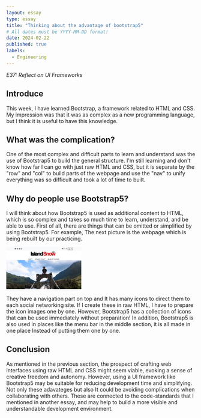 ```yaml
---
layout: essay
type: essay
title: "Thinking about the advantage of bootstrap5"
# All dates must be YYYY-MM-DD format!
date: 2024-02-22
published: true
labels:
  - Engineering
---
```

*E37: Reflect on UI Frameworks*

## Introduce

This week, I have learned Bootstrap, a framework related to HTML and CSS. My impression was that it was as complex as a new programming language, but I think it is useful to have this knowledge.

## What was the complication?

One of the most complex and difficult parts to learn and understand was the use of Bootstrap5 to build the general structure. I'm still learning and don't know how far I can go with just raw HTML and CSS, but it is separate by the "row" and "col" to build parts of the webpage and use the "nav" to unify everything was so difficult and took a lot of time to built. 

## Why do people use Bootstrap5?

I will think about how Bootstrap5 is used as additional content to HTML, which is so complex and takes so much time to learn, understand, and be able to use. 
First of all, there are things that can be omitted or simplified by using Bootstrap5. For example, The next picture is the webpage which is being rebuilt by our practicing. 

<div class="text-center p-4">
  <img width="200px" 
       src="../img/Islandsnow.png" 
       class="img-thumbnail" >
</div>

They have a navigation part on top and It has many icons to direct them to each social networking site. If  I create these in raw HTML, I have to prepare the icon images one by one.
However, Bootstrap5 has a collection of icons that can be used immediately without preparation!
In addition, Bootstrap5 is also used in places like the menu bar in the middle section, it is all made in one place Instead of putting them one by one.

## Conclusion

As mentioned in the previous section, the prospect of crafting web interfaces using raw HTML and CSS might seem viable, evoking a sense of creative freedom and autonomy. However, using a UI framework like Bootstrap5 may be suitable for reducing development time and simplifying. Not only these adavateges but also It could be avoiding complications when collaborating with others. These are connected to the code-standards that I mentioned in another essay, and may help to build a more visible and understandable development environment.
